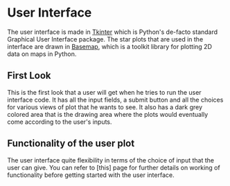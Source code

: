 # User Interface
The user interface is made in [Tkinter](https://wiki.python.org/moin/TkInter) which is Python's de-facto standard Graphical User Interface package. The star plots that are used in the interface are drawn in [Basemap](https://matplotlib.org/basemap/), which is a toolkit library for plotting 2D data on maps in Python. 

## First Look
This is the first look that a user will get when he tries to run the user interface code. It has all the input fields, a submit button and all the choices for various views of plot that he wants to see. It also has a dark grey colored area that is the drawing area where the plots would eventually come according to the user's inputs.

## Functionality of the user plot
The user interface quite flexibility in terms of the choice of input that the user can give. You can refer to [this] page for further details on working of functionality before getting started with the user interface.
